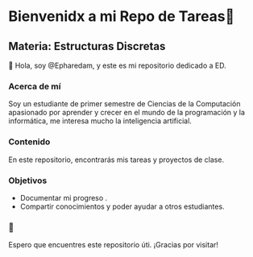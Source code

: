 # Bienvenidx a mi Repo de Tareas🚀

## Materia: Estructuras Discretas

👋 Hola, soy @Epharedam, y este es mi repositorio dedicado a ED.

### Acerca de mí

Soy un estudiante de primer semestre de Ciencias de la Computación apasionado por aprender y crecer en el mundo de la programación y la informática, me interesa mucho la inteligencia artificial.

### Contenido 

En este repositorio, encontrarás mis tareas y proyectos de clase.

### Objetivos

- Documentar mi progreso .
- Compartir conocimientos y poder ayudar a otros estudiantes.

### 🚀

Espero que encuentres este repositorio úti.
¡Gracias por visitar!
